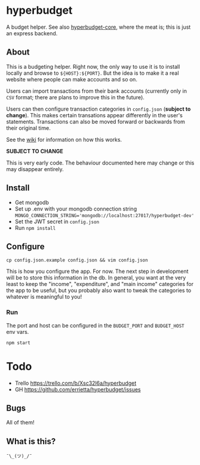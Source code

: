 # hyperbudget

A budget helper. See also [hyperbudget-core](https://github.com/hyperbudget/hyperbudget-core), where the meat is; this is just an express backend.

## About

This is a budgeting helper. Right now, the only way to use it is to install locally and browse to `${HOST}:${PORT}`. But the idea is to make it a real website where people can make accounts and so on.

Users can import transactions from their bank accounts (currently only in `CSV` format; there are plans to improve this in the future).

Users can then configure transaction categories in `config.json` (**subject to change**). This makes certain transations appear differently in the user's statements. Transactions can also be moved forward or backwards from their original time.

See the [wiki](https://github.com/errietta/hyperbudget/wiki/Categories) for information on how this works.

**SUBJECT TO CHANGE**

This is very early code. The behaviour documented here may change or this may disappear entirely.

## Install

* Get mongodb
* Set up .env with your mongodb connection string
`MONGO_CONNECTION_STRING='mongodb://localhost:27017/hyperbudget-dev'`
* Set the JWT secret in `config.json`
* Run `npm install`


## Configure

`cp config.json.example config.json && vim config.json`

This is how you configure the app. For now. The next step in development will be to store this information in the db.
In general, you want at the very least to keep the "income", "expenditure", and "main income" categories for the app to be useful, but you probably also want to tweak the categories to whatever is meaningful to you!

### Run

The port and host can be configured in the `BUDGET_PORT` and `BUDGET_HOST` env vars.

`npm start`

# Todo

* Trello https://trello.com/b/Xsc32l6a/hyperbudget
* GH https://github.com/errietta/hyperbudget/issues

## Bugs

All of them!

## What is this?

`¯\_(ツ)_/¯`
